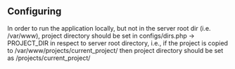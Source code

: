## Configuring
In order to run the application locally, but not in the server root dir (i.e. /var/www), project directory should be set in configs/dirs.php -> PROJECT_DIR in respect to server root directory,
i.e., if the project is copied to /var/www/projects/current_project/ then project directory should be set as /projects/current_project/